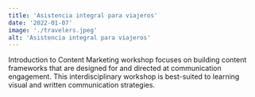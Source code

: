 ```yaml
---
title: 'Asistencia integral para viajeros'
date: '2022-01-07'
image: './travelers.jpeg'
alt: 'Asistencia integral para viajeros'
---
```


Introduction to Content Marketing workshop focuses on building content frameworks that are designed for and directed at communication engagement. This interdisciplinary workshop is best-suited to learning visual and written communication strategies.
